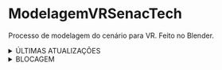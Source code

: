 # ModelagemVRSenacTech

<p>Processo de modelagem do cenário para VR. Feito no Blender.</p>




<details>
 <summary>ÚLTIMAS ATUALIZAÇÕES</summary>
 <p>28/07/23 - teste de bake de textura para a Unity.</p>
 <img src = 'https://github.com/giansb/ModelagemVRSenacTech/assets/107221898/b46c185a-c5e0-4336-bc42-57ac9e814877'>
</details>

<details>
 <summary>BLOCAGEM</summary>
 <img src = 'https://github.com/giansb/ModelagemVRSenacTech/assets/107221898/5a34c8c4-89f1-4e82-9091-99520d0a5511'>
  <img src = 'https://github.com/giansb/ModelagemVRSenacTech/assets/107221898/54be376f-f4eb-4af6-81fa-3e91423cedea'>
  <img src = 'https://github.com/giansb/ModelagemVRSenacTech/assets/107221898/25fdd71a-fbea-4b21-ae50-f80f07284592'>
  <img src = 'https://github.com/giansb/ModelagemVRSenacTech/assets/107221898/19c67f33-7f55-4fca-b73e-230cbf640230'>
  <img src = 'https://github.com/giansb/ModelagemVRSenacTech/assets/107221898/4f2f1bfd-24f2-480a-b87b-6e5f22aecea8'>
  <img src = 'https://github.com/giansb/ModelagemVRSenacTech/assets/107221898/b8d03545-74c5-447a-807d-dc72205fadb2'>
</details>


